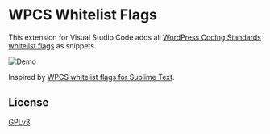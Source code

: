 # WPCS Whitelist Flags

This extension for Visual Studio Code adds all [WordPress Coding Standards whitelist flags](https://github.com/WordPress-Coding-Standards/WordPress-Coding-Standards/wiki/Whitelisting-code-which-flags-errors) as snippets.

![Demo](images/use-extension.gif)

Inspired by [WPCS whitelist flags for Sublime Text](https://github.com/barryceelen/sublime-wpcs-whitelist-flags).

## License

[GPLv3](https://raw.githubusercontent.com/claudiosanches/vscode-wpcs-whitelist-flags/master/LICENSE)
